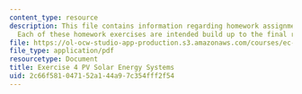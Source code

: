 ```yaml
---
content_type: resource
description: This file contains information regarding homework assignment instructions.
  Each of these homework exercises are intended build up to the final report.
file: https://ol-ocw-studio-app-production.s3.amazonaws.com/courses/ec-s07-photovoltaic-solar-energy-systems-fall-2004/2c66f581047152a144a97c354fff2f54_MITEC_S07F04_exercise_4.pdf
file_type: application/pdf
resourcetype: Document
title: Exercise 4 PV Solar Energy Systems
uid: 2c66f581-0471-52a1-44a9-7c354fff2f54
---
```

